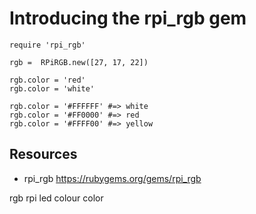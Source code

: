 # Introducing the rpi_rgb gem

    require 'rpi_rgb' 

    rgb =  RPiRGB.new([27, 17, 22])

    rgb.color = 'red'
    rgb.color = 'white'

    rgb.color = '#FFFFFF' #=> white
    rgb.color = '#FF0000' #=> red
    rgb.color = '#FFFF00' #=> yellow

## Resources

* rpi_rgb https://rubygems.org/gems/rpi_rgb

rgb rpi led colour color
